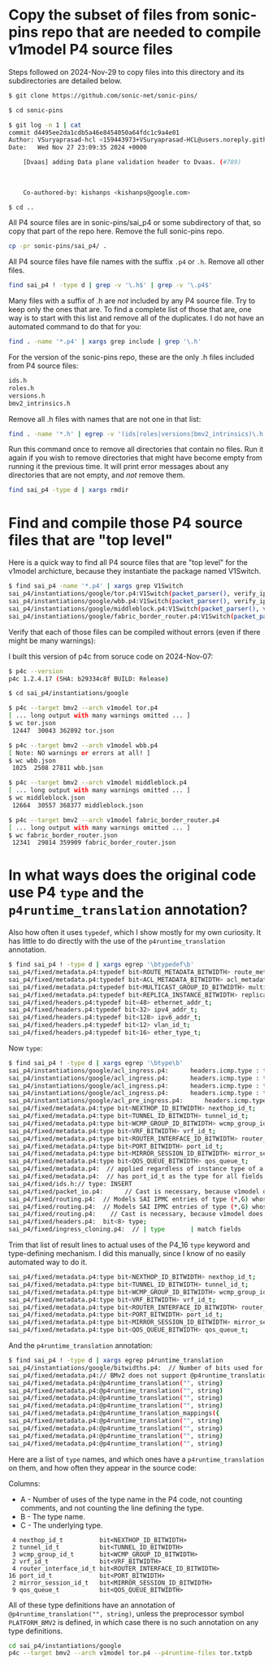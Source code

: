 # Copy the subset of files from sonic-pins repo that are needed to compile v1model P4 source files

Steps followed on 2024-Nov-29 to copy files into this directory and
its subdirectories are detailed below.

```bash
$ git clone https://github.com/sonic-net/sonic-pins/

$ cd sonic-pins

$ git log -n 1 | cat
commit d4495ee2da1cdb5a46e8454050a64fdc1c9a4e01
Author: VSuryaprasad-hcl <159443973+VSuryaprasad-HCL@users.noreply.github.com>
Date:   Wed Nov 27 23:09:35 2024 +0000

    [Dvaas] adding Data plane validation header to Dvaas. (#789)
    
    
    
    Co-authored-by: kishanps <kishanps@google.com>

$ cd ..
```

All P4 source files are in sonic-pins/sai_p4 or some subdirectory of
that, so copy that part of the repo here.  Remove the full sonic-pins
repo.

```bash
cp -pr sonic-pins/sai_p4/ .
```

All P4 source files have file names with the suffix `.p4` or `.h`.
Remove all other files.

```bash
find sai_p4 ! -type d | grep -v '\.h$' | grep -v '\.p4$'
```

Many files with a suffix of .h are _not_ included by any P4 source
file.  Try to keep only the ones that are.  To find a complete list of
those that are, one way is to start with this list and remove all of
the duplicates.  I do not have an automated command to do that for
you:

```bash
find . -name '*.p4' | xargs grep include | grep '\.h'
```

For the version of the sonic-pins repo, these are the only .h files
included from P4 source files:

```bash
ids.h
roles.h
versions.h
bmv2_intrinsics.h
```

Remove all .h files with names that are not one in that list:

```bash
find . -name '*.h' | egrep -v '(ids|roles|versions|bmv2_intrinsics)\.h' | xargs rm
```

Run this command once to remove all directories that contain no files.
Run it again if you wish to remove directories that might have become
empty from running it the previous time.  It will print error messages
about any directories that are not empty, and _not_ remove them.

```bash
find sai_p4 -type d | xargs rmdir
```


# Find and compile those P4 source files that are "top level"

Here is a quick way to find all P4 source files that are "top level"
for the v1model archicture, because they instantiate the package named
V1Switch.

```bash
$ find sai_p4 -name '*.p4' | xargs grep V1Switch
sai_p4/instantiations/google/tor.p4:V1Switch(packet_parser(), verify_ipv4_checksum(), ingress(), egress(),
sai_p4/instantiations/google/wbb.p4:V1Switch(packet_parser(), verify_ipv4_checksum(), ingress(), egress(),
sai_p4/instantiations/google/middleblock.p4:V1Switch(packet_parser(), verify_ipv4_checksum(), ingress(), egress(),
sai_p4/instantiations/google/fabric_border_router.p4:V1Switch(packet_parser(), verify_ipv4_checksum(), ingress(), egress(),
```

Verify that each of those files can be compiled without errors (even
if there might be many warnings):

I built this version of p4c from soruce code on 2024-Nov-07:

```bash
$ p4c --version
p4c 1.2.4.17 (SHA: b29334c8f BUILD: Release)
```

```bash
$ cd sai_p4/instantiations/google

$ p4c --target bmv2 --arch v1model tor.p4
[ ... long output with many warnings omitted ... ]
$ wc tor.json
 12447  30043 362892 tor.json

$ p4c --target bmv2 --arch v1model wbb.p4
[ Note: NO warnings or errors at all! ]
$ wc wbb.json 
 1025  2508 27811 wbb.json

$ p4c --target bmv2 --arch v1model middleblock.p4
[ ... long output with many warnings omitted ... ]
$ wc middleblock.json 
 12664  30557 368377 middleblock.json

$ p4c --target bmv2 --arch v1model fabric_border_router.p4
[ ... long output with many warnings omitted ... ]
$ wc fabric_border_router.json 
 12341  29814 359909 fabric_border_router.json
```


# In what ways does the original code use P4 `type` and the `p4runtime_translation` annotation?

Also how often it uses `typedef`, which I show mostly for my own
curiosity.  It has little to do directly with the use of the
`p4runtime_translation` annotation.

```bash
$ find sai_p4 ! -type d | xargs egrep '\btypedef\b'
sai_p4/fixed/metadata.p4:typedef bit<ROUTE_METADATA_BITWIDTH> route_metadata_t;
sai_p4/fixed/metadata.p4:typedef bit<ACL_METADATA_BITWIDTH> acl_metadata_t;
sai_p4/fixed/metadata.p4:typedef bit<MULTICAST_GROUP_ID_BITWIDTH> multicast_group_id_t;
sai_p4/fixed/metadata.p4:typedef bit<REPLICA_INSTANCE_BITWIDTH> replica_instance_t;
sai_p4/fixed/headers.p4:typedef bit<48> ethernet_addr_t;
sai_p4/fixed/headers.p4:typedef bit<32> ipv4_addr_t;
sai_p4/fixed/headers.p4:typedef bit<128> ipv6_addr_t;
sai_p4/fixed/headers.p4:typedef bit<12> vlan_id_t;
sai_p4/fixed/headers.p4:typedef bit<16> ether_type_t;
```

Now `type`:

```bash
$ find sai_p4 ! -type d | xargs egrep '\btype\b'
sai_p4/instantiations/google/acl_ingress.p4:      headers.icmp.type : ternary @name("icmp_type") @id(19)
sai_p4/instantiations/google/acl_ingress.p4:      headers.icmp.type : ternary @name("icmpv6_type") @id(14)
sai_p4/instantiations/google/acl_ingress.p4:      headers.icmp.type : ternary
sai_p4/instantiations/google/acl_ingress.p4:      headers.icmp.type : ternary
sai_p4/instantiations/google/acl_pre_ingress.p4:      headers.icmp.type : ternary
sai_p4/fixed/metadata.p4:type bit<NEXTHOP_ID_BITWIDTH> nexthop_id_t;
sai_p4/fixed/metadata.p4:type bit<TUNNEL_ID_BITWIDTH> tunnel_id_t;
sai_p4/fixed/metadata.p4:type bit<WCMP_GROUP_ID_BITWIDTH> wcmp_group_id_t;
sai_p4/fixed/metadata.p4:type bit<VRF_BITWIDTH> vrf_id_t;
sai_p4/fixed/metadata.p4:type bit<ROUTER_INTERFACE_ID_BITWIDTH> router_interface_id_t;
sai_p4/fixed/metadata.p4:type bit<PORT_BITWIDTH> port_id_t;
sai_p4/fixed/metadata.p4:type bit<MIRROR_SESSION_ID_BITWIDTH> mirror_session_id_t;
sai_p4/fixed/metadata.p4:type bit<QOS_QUEUE_BITWIDTH> qos_queue_t;
sai_p4/fixed/metadata.p4:  // applied regardless of instance type of a packet.
sai_p4/fixed/metadata.p4:  // has port_id_t as the type for all fields that match on ports. This allows
sai_p4/fixed/ids.h:// type: INSERT
sai_p4/fixed/packet_io.p4:      // Cast is necessary, because v1model does not define port using `type`.
sai_p4/fixed/routing.p4:  // Models SAI IPMC entries of type (*,G) whose destination is an IPv4 address.
sai_p4/fixed/routing.p4:  // Models SAI IPMC entries of type (*,G) whose destination is an IPv6 address.
sai_p4/fixed/routing.p4:    // Cast is necessary, because v1model does not define port using `type`.
sai_p4/fixed/headers.p4:  bit<8> type;
sai_p4/fixed/ingress_cloning.p4:  // | type       | match fields             | action           | entry count  |
```

Trim that list of result lines to actual uses of the P4_16 `type`
keyword and type-defining mechanism.  I did this manually, since I
know of no easily automated way to do it.

```bash
sai_p4/fixed/metadata.p4:type bit<NEXTHOP_ID_BITWIDTH> nexthop_id_t;
sai_p4/fixed/metadata.p4:type bit<TUNNEL_ID_BITWIDTH> tunnel_id_t;
sai_p4/fixed/metadata.p4:type bit<WCMP_GROUP_ID_BITWIDTH> wcmp_group_id_t;
sai_p4/fixed/metadata.p4:type bit<VRF_BITWIDTH> vrf_id_t;
sai_p4/fixed/metadata.p4:type bit<ROUTER_INTERFACE_ID_BITWIDTH> router_interface_id_t;
sai_p4/fixed/metadata.p4:type bit<PORT_BITWIDTH> port_id_t;
sai_p4/fixed/metadata.p4:type bit<MIRROR_SESSION_ID_BITWIDTH> mirror_session_id_t;
sai_p4/fixed/metadata.p4:type bit<QOS_QUEUE_BITWIDTH> qos_queue_t;
```

And the `p4runtime_translation` annotation:

```bash
$ find sai_p4 ! -type d | xargs egrep p4runtime_translation
sai_p4/instantiations/google/bitwidths.p4:  // Number of bits used for types that use @p4runtime_translation("", string).
sai_p4/fixed/metadata.p4:// BMv2 does not support @p4runtime_translation.
sai_p4/fixed/metadata.p4:@p4runtime_translation("", string)
sai_p4/fixed/metadata.p4:@p4runtime_translation("", string)
sai_p4/fixed/metadata.p4:@p4runtime_translation("", string)
sai_p4/fixed/metadata.p4:@p4runtime_translation("", string)
sai_p4/fixed/metadata.p4:@p4runtime_translation_mappings({
sai_p4/fixed/metadata.p4:@p4runtime_translation("", string)
sai_p4/fixed/metadata.p4:@p4runtime_translation("", string)
sai_p4/fixed/metadata.p4:@p4runtime_translation("", string)
sai_p4/fixed/metadata.p4:@p4runtime_translation("", string)
```

Here are a list of `type` names, and which ones have a
`p4runtime_translation` on them, and how often they appear in the
source code:

Columns:

+ A - Number of uses of the type name in the P4 code, not counting
  comments, and not counting the line defining the type.
+ B - The type name.
+ C - The underlying type.

```
 4 nexthop_id_t          bit<NEXTHOP_ID_BITWIDTH>
 2 tunnel_id_t           bit<TUNNEL_ID_BITWIDTH>
 3 wcmp_group_id_t       bit<WCMP_GROUP_ID_BITWIDTH>
 2 vrf_id_t              bit<VRF_BITWIDTH>
 4 router_interface_id_t bit<ROUTER_INTERFACE_ID_BITWIDTH>
16 port_id_t             bit<PORT_BITWIDTH>
 2 mirror_session_id_t   bit<MIRROR_SESSION_ID_BITWIDTH>
 9 qos_queue_t           bit<QOS_QUEUE_BITWIDTH>
```

All of these type definitions have an annotation of
`@p4runtime_translation("", string)`, unless the preprocessor symbol
`PLATFORM_BMV2` is defined, in which case there is no such annotation
on any type definitions.

```bash
cd sai_p4/instantiations/google
p4c --target bmv2 --arch v1model tor.p4 --p4runtime-files tor.txtpb
```
